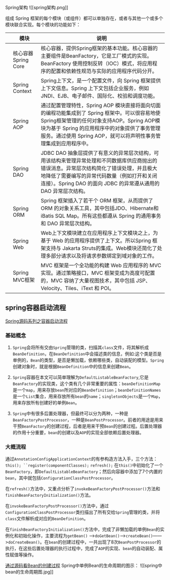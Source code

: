 Spring架构
![[spring架构.png]]

组成 Spring 框架的每个模块（或组件）都可以单独存在，或者与其他一个或多个模块联合实现。每个模块的功能如下：

|      | 模块                | 说明                                                         |
| ---- | ------------------- | ------------------------------------------------------------ |
|      | 核心容器Spring Core | 核心容器，提供Spring框架的基本功能。核心容器的主要组件是BeanFactory，它是工厂模式的实现。BeanFactory 使用控制反转（IOC）模式，将应用程序的配置和依赖性规范与实际的应用程序代码分开。 |
|      | Spring Context      | Spring上下文，是一个配置文件，向 Spring 框架提供上下文信息。Spring 上下文包括企业服务，例如 JNDI、EJB、电子邮件、国际化、校验和调度功能。 |
|      | Spring AOP          | 通过配置管理特性，Spring AOP 模块直接将面向切面的编程功能集成到了 Spring 框架中。可以很容易地使 Spring框架管理的任何对象支持AOP。Spring AOP模块为基于 Spring 的应用程序中的对象提供了事务管理服务。通过使用 Spring AOP，就可以将声明性事务管理集成到应用程序中。 |
|      | Spring DAO          | JDBC DAO 抽象层提供了有意义的异常层次结构，可用该结构来管理异常处理和不同数据库供应商抛出的错误消息。异常层次结构简化了错误处理，并且极大地降低了需要编写的异常代码数量（例如打开和关闭连接）。Spring DAO 的面向 JDBC 的异常遵从通用的 DAO 异常层次结构。 |
|      | Spring ORM          | Spring 框架插入了若干个 ORM 框架，从而提供了 ORM 的对象关系工具，其中包括JDO、Hibernate和iBatis SQL Map。所有这些都遵从 Spring 的通用事务和 DAO 异常层次结构。 |
|      | Spring Web          | Web上下文模块建立在应用程序上下文模块之上，为基于 Web 的应用程序提供了上下文。所以Spring 框架支持与 Jakarta Struts的集成。Web模块还简化了处理多部分请求以及将请求参数绑定到域对象的工作。 |
|      | Spring MVC框架      | MVC 框架是一个全功能的构建 Web 应用程序的 MVC 实现。通过策略接口，MVC 框架变成为高度可配置的，MVC 容纳了大量视图技术，其中包括 JSP、Velocity、Tiles、iText 和 POI。 |


## spring容器启动流程
[Spring源码系列之容器启动流程](https://mp.weixin.qq.com/s/q6zs7xRjpcB4YxLw6w477w)
### 基础概念
1. `Spring`会将所有交由`Spring`管理的类，扫描其`class`文件，将其解析成`BeanDefinition`，在`BeanDefinition`中会描述类的信息，例如:这个类是否是单例的，`Bean`的类型，是否是懒加载，依赖哪些类，自动装配的模型。`Spring`创建对象时，就是根据`BeanDefinition`中的信息来创建`Bean`。

2. `Spring`容器在本文可以简单理解为`DefaultListableBeanFactory`,它是`BeanFactory`的实现类，这个类有几个非常重要的属性：`beanDefinitionMap`是一个`map`，用来存放`bean`所对应的`BeanDefinition`；`beanDefinitionNames`是一个`List`集合，用来存放所有`bean`的`name`；`singletonObjects`是一个`Map`，用来存放所有创建好的单例`Bean`。

3. `Spring`中有很多后置处理器，但最终可以分为两种，一种是`BeanFactoryPostProcessor`，一种是`BeanPostProcessor`。前者的用途是用来干预`BeanFactory`的创建过程，后者是用来干预`Bean`的创建过程。后置处理器的作用十分重要，`bean`的创建以及`AOP`的实现全部依赖后置处理器。

### 大概流程
通过`AnnotationConfigApplicationContext`的有参构造方法入手，三个方法：`this(); ``register(componentClasses);` `refresh();`
在`this()`中初始化了一个`BeanFactory`，即`DefaultListableBeanFactory`；然后向容器中添加了7个内置的`bean`，其中就包括`ConfigurationClassPostProcessor`。

在`refresh()`方法中，又重点分析了`invokeBeanFactoryPostProcessor()`方法和`finishBeanFactoryInitialization()`方法。

在`invokeBeanFactoryPostProcessor()`方法中，通过`ConfigurationClassPostProcessor`类扫描出了所有交给`Spring`管理的类，并将`class`文件解析成对应的`BeanDefinition`。

在`finishBeanFactoryInitialization()`方法中，完成了非懒加载的单例`Bean`的实例化和初始化操作，主要流程为`getBean()` ——>`doGetBean()`——>`createBean()`——>`doCreateBean()`。在`bean`的创建过程中，一共出现了8次`BeanPostProcessor`的执行，在这些后置处理器的执行过程中，完成了`AOP`的实现、`bean`的自动装配、属性赋值等操作。

[通过源码看Bean的创建过程](https://mp.weixin.qq.com/s/WwjicbYtcjRNDgj2bRuOoQ)
Spring中单例Bean的生命周期的图示：
![[spring中bean的生命周期图.jpg]]
